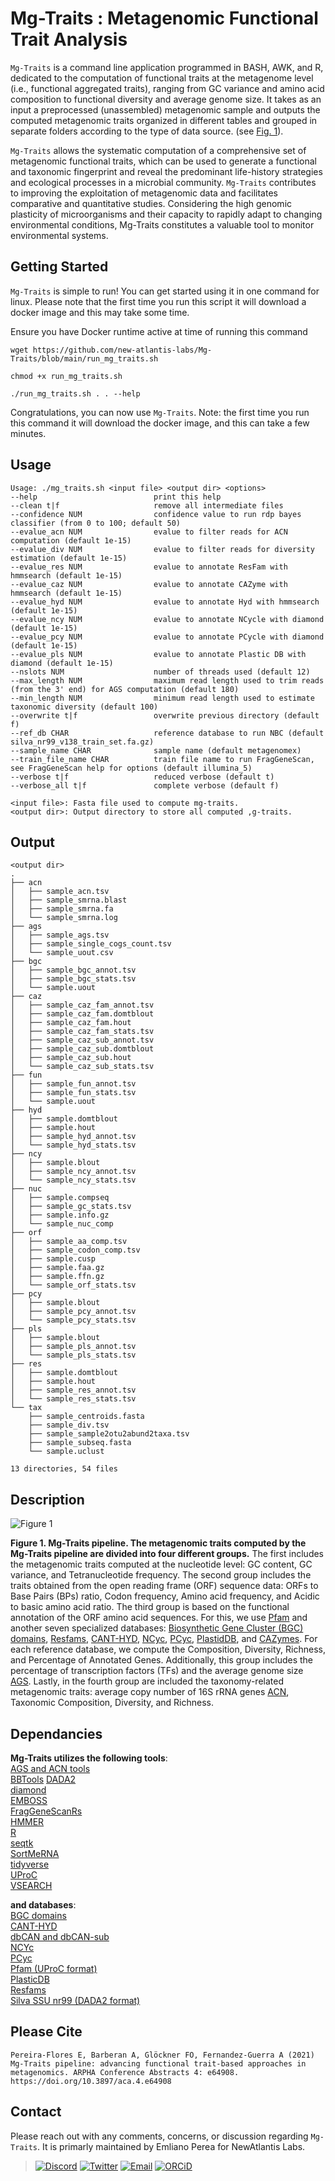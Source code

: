 # Mg-Traits : Metagenomic Functional Trait Analysis

`Mg-Traits` is a command line application programmed in BASH, AWK, and R, dedicated to the computation of
functional traits at the metagenome level (i.e., functional aggregated traits), ranging from GC variance and amino acid composition to functional diversity and average genome size. It takes as an input a preprocessed (unassembled) metagenomic sample and outputs the computed metagenomic traits organized in different tables and grouped in separate folders according to the type of data source. (see [Fig. 1](#figure1)). 

`Mg-Traits` allows the systematic computation of a comprehensive set of metagenomic functional traits, which can be used to generate a functional and taxonomic fingerprint and reveal the predominant life-history strategies and ecological processes in a microbial community. `Mg-Traits` contributes to improving the exploitation of metagenomic data and facilitates comparative and quantitative studies. Considering the high genomic plasticity of microorganisms and their capacity to rapidly adapt to changing environmental conditions, Mg-Traits constitutes a valuable tool to monitor environmental systems.

## Getting Started

`Mg-Traits` is simple to run! You can get started using it in one command for linux. Please note that the first time you run this script it will download a docker image and this may take some time. 

Ensure you have Docker runtime active at time of running this command

```
wget https://github.com/new-atlantis-labs/Mg-Traits/blob/main/run_mg_traits.sh

chmod +x run_mg_traits.sh

./run_mg_traits.sh . . --help
```

Congratulations, you can now use `Mg-Traits`.
Note: the first time you run this command it will download the docker image, and this can take a few minutes.

## Usage
```
Usage: ./mg_traits.sh <input file> <output dir> <options>
--help                          print this help
--clean t|f                     remove all intermediate files
--confidence NUM                confidence value to run rdp bayes classifier (from 0 to 100; default 50)
--evalue_acn NUM                evalue to filter reads for ACN computation (default 1e-15)
--evalue_div NUM                evalue to filter reads for diversity estimation (default 1e-15)
--evalue_res NUM                evalue to annotate ResFam with hmmsearch (default 1e-15)
--evalue_caz NUM                evalue to annotate CAZyme with hmmsearch (default 1e-15)
--evalue_hyd NUM                evalue to annotate Hyd with hmmsearch (default 1e-15)
--evalue_ncy NUM                evalue to annotate NCycle with diamond (default 1e-15)
--evalue_pcy NUM                evalue to annotate PCycle with diamond (default 1e-15)
--evalue_pls NUM                evalue to annotate Plastic DB with diamond (default 1e-15)
--nslots NUM                    number of threads used (default 12)
--max_length NUM                maximum read length used to trim reads (from the 3' end) for AGS computation (default 180)
--min_length NUM                minimum read length used to estimate taxonomic diversity (default 100)
--overwrite t|f                 overwrite previous directory (default f)
--ref_db CHAR                   reference database to run NBC (default silva_nr99_v138_train_set.fa.gz) 
--sample_name CHAR              sample name (default metagenomex)
--train_file_name CHAR          train file name to run FragGeneScan, see FragGeneScan help for options (default illumina_5)
--verbose t|f                   reduced verbose (default t)
--verbose_all t|f               complete verbose (default f)

<input file>: Fasta file used to compute mg-traits.
<output dir>: Output directory to store all computed ,g-traits.

```

## Output

```
<output dir>
.
├── acn
│   ├── sample_acn.tsv
│   ├── sample_smrna.blast  
│   ├── sample_smrna.fa  
│   └── sample_smrna.log  
├── ags  
│   ├── sample_ags.tsv  
│   ├── sample_single_cogs_count.tsv  
│   └── sample_uout.csv
├── bgc  
│   ├── sample_bgc_annot.tsv
│   ├── sample_bgc_stats.tsv
│   └── sample.uout
├── caz
│   ├── sample_caz_fam_annot.tsv
│   ├── sample_caz_fam.domtblout
│   ├── sample_caz_fam.hout
│   ├── sample_caz_fam_stats.tsv
│   ├── sample_caz_sub_annot.tsv
│   ├── sample_caz_sub.domtblout
│   ├── sample_caz_sub.hout
│   └── sample_caz_sub_stats.tsv
├── fun
│   ├── sample_fun_annot.tsv
│   ├── sample_fun_stats.tsv
│   └── sample.uout
├── hyd
│   ├── sample.domtblout
│   ├── sample.hout
│   ├── sample_hyd_annot.tsv
│   └── sample_hyd_stats.tsv
├── ncy
│   ├── sample.blout
│   ├── sample_ncy_annot.tsv
│   └── sample_ncy_stats.tsv
├── nuc
│   ├── sample.compseq
│   ├── sample_gc_stats.tsv
│   ├── sample.info.gz
│   └── sample_nuc_comp
├── orf
│   ├── sample_aa_comp.tsv
│   ├── sample_codon_comp.tsv
│   ├── sample.cusp
│   ├── sample.faa.gz
│   ├── sample.ffn.gz
│   └── sample_orf_stats.tsv
├── pcy
│   ├── sample.blout
│   ├── sample_pcy_annot.tsv
│   └── sample_pcy_stats.tsv
├── pls
│   ├── sample.blout
│   ├── sample_pls_annot.tsv
│   └── sample_pls_stats.tsv
├── res
│   ├── sample.domtblout
│   ├── sample.hout
│   ├── sample_res_annot.tsv
│   └── sample_res_stats.tsv
└── tax
    ├── sample_centroids.fasta
    ├── sample_div.tsv
    ├── sample_sample2otu2abund2taxa.tsv
    ├── sample_subseq.fasta
    └── sample.uclust

13 directories, 54 files
```

## Description

<a name="figure1">
</a>

![Figure 1](./figures/Mg_Traits-ENG.png)

__Figure 1. Mg-Traits pipeline. The metagenomic traits computed by the Mg-Traits pipeline are divided into four different groups.__ 
The first includes the metagenomic traits computed at the nucleotide level: GC content, GC variance, and  Tetranucleotide frequency. The second group includes the traits obtained from the open reading frame (ORF) sequence data: ORFs to Base Pairs (BPs) ratio, Codon frequency, Amino acid frequency, and Acidic to basic amino acid ratio. The third group is based on the functional annotation of the ORF amino acid sequences. For this, we use [Pfam](https://www.ebi.ac.uk/interpro/) and another seven specialized databases: [Biosynthetic Gene Cluster (BGC) domains](https://github.com/pereiramemo/BiG-MEx), [Resfams](http://www.dantaslab.org/resfams), [CANT-HYD](https://github.com/dgittins/CANT-HYD-HydrocarbonBiodegradation),
[NCyc](https://github.com/qichao1984/NCyc), [PCyc](https://github.com/ZengJiaxiong/Phosphorus-cycling-database), [PlastidDB](https://plasticdb.org/), and [CAZymes](https://bcb.unl.edu/dbCAN/). For each reference database, we compute the Composition, Diversity, Richness, and Percentage of Annotated Genes. Additionally, this group includes the percentage of transcription factors (TFs) and the average genome size [AGS](https://github.com/pereiramemo/AGS-and-ACN-tools). Lastly, in the fourth group are included the taxonomy-related metagenomic traits: average copy number of 16S rRNA genes [ACN](https://github.com/pereiramemo/AGS-and-ACN-tools), Taxonomic Composition, Diversity, and Richness.  


## Dependancies
**Mg-Traits utilizes the following tools**:  
[AGS and ACN tools](https://github.com/pereiramemo/AGS-and-ACN-tools)  
[BBTools](https://jgi.doe.gov/data-and-tools/bbtools/bb-tools-user-guide/bbduk-guide) 
[DADA2](https://benjjneb.github.io/dada2/)  
[diamond](https://github.com/bbuchfink/diamond)  
[EMBOSS](http://emboss.sourceforge.net/)  
[FragGeneScanRs](https://github.com/unipept/FragGeneScanRs)  
[HMMER](http://hmmer.org)  
[R](https://www.r-project.org)  
[seqtk](https://github.com/lh3/seqtk)  
[SortMeRNA](https://github.com/sortmerna/sortmerna)  
[tidyverse](https://www.tidyverse.org)  
[UProC](http://uproc.gobics.de/)  
[VSEARCH](https://github.com/torognes/vsearch)  

**and databases**:  
[BGC domains](https://github.com/pereiramemo/BiG-MEx)  
[CANT-HYD](https://github.com/dgittins/CANT-HYD-HydrocarbonBiodegradation)  
[dbCAN and dbCAN-sub](https://bcb.unl.edu/dbCAN2)  
[NCYc](https://github.com/qichao1984/NCyc)  
[PCyc](https://github.com/ZengJiaxiong/Phosphorus-cycling-database)  
[Pfam (UProC format)](http://uproc.gobics.de)  
[PlasticDB](http://plasticdb.org/)  
[Resfams](http://www.dantaslab.org/resfams)  
[Silva SSU nr99 (DADA2 format)](https://zenodo.org/record/3986799)  

## Please Cite
```
Pereira-Flores E, Barberan A, Glöckner FO, Fernandez-Guerra A (2021) Mg-Traits pipeline: advancing functional trait-based approaches in metagenomics. ARPHA Conference Abstracts 4: e64908. https://doi.org/10.3897/aca.4.e64908
```

## Contact
Please reach out with any comments, concerns, or discussion regarding `Mg-Traits`. It is primarly maintained by Emliano Perea for NewAtlantis Labs.

> [![Discord](https://img.shields.io/badge/Discord-NewAtlantis-7289da)](https://discord.gg/newatlantis)
[![Twitter](https://img.shields.io/badge/Twitter-%40NewAtlantisDAO-00acee)](https://twitter.com/NewAtlantisDAO)
[![Email](https://img.shields.io/badge/Email-epereira%40newatlantis.io-%23ffce00)](epereira@newatlantis.io)
[![ORCiD](https://img.shields.io/badge/ORCiD-Emeliano_Pereira--Flores-aecc52)](https://orcid.org/0000-0001-5830-3328)

























